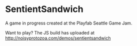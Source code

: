 # SentientSandwich

A game in progress created at the Playfab Seattle Game Jam.

Want to play? The JS build has uploaded at http://noisyprotozoa.com/demos/sentientsandwich
